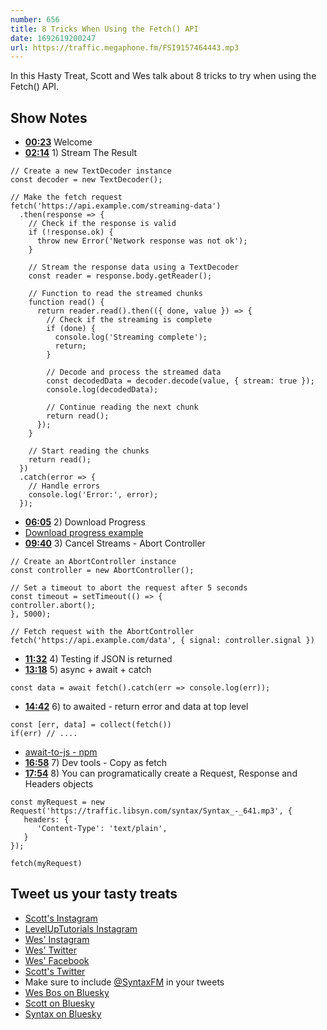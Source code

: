 ```yaml
---
number: 656
title: 8 Tricks When Using the Fetch() API
date: 1692619200247
url: https://traffic.megaphone.fm/FSI9157464443.mp3
---
```


In this Hasty Treat, Scott and Wes talk about 8 tricks to try when using the Fetch() API.

## Show Notes

* **[00:23](#t=00:23)** Welcome
* **[02:14](#t=02:14)** 1) Stream The Result

```
// Create a new TextDecoder instance
const decoder = new TextDecoder();

// Make the fetch request
fetch('https://api.example.com/streaming-data')
  .then(response => {
    // Check if the response is valid
    if (!response.ok) {
      throw new Error('Network response was not ok');
    }

    // Stream the response data using a TextDecoder
    const reader = response.body.getReader();

    // Function to read the streamed chunks
    function read() {
      return reader.read().then(({ done, value }) => {
        // Check if the streaming is complete
        if (done) {
          console.log('Streaming complete');
          return;
        }

        // Decode and process the streamed data
        const decodedData = decoder.decode(value, { stream: true });
        console.log(decodedData);

        // Continue reading the next chunk
        return read();
      });
    }

    // Start reading the chunks
    return read();
  })
  .catch(error => {
    // Handle errors
    console.log('Error:', error);
  });
  ```

* **[06:05](#t=06:05)** 2) Download Progress
* [Download progress example](https://twitter.com/wesbos/status/1688914467864903684)
* **[09:40](#t=09:40)** 3) Cancel Streams - Abort Controller

```
// Create an AbortController instance
const controller = new AbortController();

// Set a timeout to abort the request after 5 seconds
const timeout = setTimeout(() => {
controller.abort();
}, 5000);

// Fetch request with the AbortController
fetch('https://api.example.com/data', { signal: controller.signal })
```

* **[11:32](#t=11:32)** 4) Testing if JSON is returned
* **[13:18](#t=13:18)** 5) async + await + catch

`const data = await fetch().catch(err => console.log(err));`

* **[14:42](#t=14:42)** 6) to awaited - return error and data at top level

```
const [err, data] = collect(fetch())
if(err) // ....
```

* [await-to-js - npm](https://www.npmjs.com/package/await-to-js)
* **[16:58](#t=16:58)** 7) Dev tools - Copy as fetch
* **[17:54](#t=17:54)** 8) You can programatically create a Request, Response and Headers objects

```
const myRequest = new Request('https://traffic.libsyn.com/syntax/Syntax_-_641.mp3', {
   headers: {
      'Content-Type': 'text/plain',
   }
});

fetch(myRequest)
```

## Tweet us your tasty treats

* [Scott's Instagram](https://www.instagram.com/stolinski/)
* [LevelUpTutorials Instagram](https://www.instagram.com/LevelUpTutorials/)
* [Wes' Instagram](https://www.instagram.com/wesbos/)
* [Wes' Twitter](https://twitter.com/wesbos)
* [Wes' Facebook](https://www.facebook.com/wesbos.developer)
* [Scott's Twitter](https://twitter.com/stolinski)
* Make sure to include [@SyntaxFM](https://twitter.com/SyntaxFM) in your tweets
* [Wes Bos on Bluesky](https://bsky.app/profile/wesbos.com)
* [Scott on Bluesky](https://bsky.app/profile/tolin.ski)
* [Syntax on Bluesky](https://bsky.app/profile/syntax.fm)
